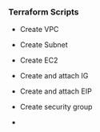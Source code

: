 ### Terraform Scripts ###

- Create VPC 

- Create Subnet 

- Create EC2 

- Create and attach IG 

- Create and attach EIP

- Create security group

- 
